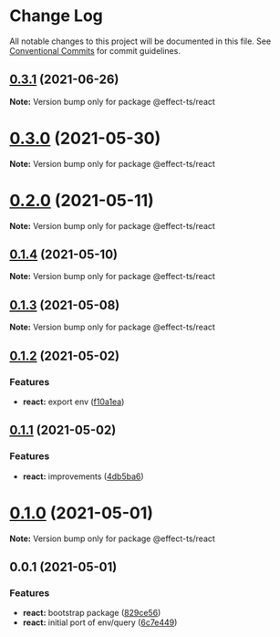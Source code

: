 # Change Log

All notable changes to this project will be documented in this file.
See [Conventional Commits](https://conventionalcommits.org) for commit guidelines.

## [0.3.1](https://github.com/Effect-TS/react/compare/@effect-ts/react@0.3.0...@effect-ts/react@0.3.1) (2021-06-26)

**Note:** Version bump only for package @effect-ts/react





# [0.3.0](https://github.com/Effect-TS/react/compare/@effect-ts/react@0.2.0...@effect-ts/react@0.3.0) (2021-05-30)

**Note:** Version bump only for package @effect-ts/react





# [0.2.0](https://github.com/Effect-TS/react/compare/@effect-ts/react@0.1.4...@effect-ts/react@0.2.0) (2021-05-11)

**Note:** Version bump only for package @effect-ts/react





## [0.1.4](https://github.com/Effect-TS/react/compare/@effect-ts/react@0.1.3...@effect-ts/react@0.1.4) (2021-05-10)

**Note:** Version bump only for package @effect-ts/react





## [0.1.3](https://github.com/Effect-TS/react/compare/@effect-ts/react@0.1.2...@effect-ts/react@0.1.3) (2021-05-08)

**Note:** Version bump only for package @effect-ts/react





## [0.1.2](https://github.com/Effect-TS/react/compare/@effect-ts/react@0.1.1...@effect-ts/react@0.1.2) (2021-05-02)


### Features

* **react:** export env ([f10a1ea](https://github.com/Effect-TS/react/commit/f10a1eac765f197c6d1fbcc559583fb6c251d348))





## [0.1.1](https://github.com/Effect-TS/react/compare/@effect-ts/react@0.1.0...@effect-ts/react@0.1.1) (2021-05-02)


### Features

* **react:** improvements ([4db5ba6](https://github.com/Effect-TS/react/commit/4db5ba6b1b49f0f7678cada2a2ef1c44f6deb6d0))





# [0.1.0](https://github.com/Effect-TS/react/compare/@effect-ts/react@0.0.1...@effect-ts/react@0.1.0) (2021-05-01)

**Note:** Version bump only for package @effect-ts/react





## 0.0.1 (2021-05-01)


### Features

* **react:** bootstrap package ([829ce56](https://github.com/Effect-TS/react/commit/829ce566dcadf63b296f5f9c971658b94a6a265a))
* **react:** initial port of env/query ([6c7e449](https://github.com/Effect-TS/react/commit/6c7e449386a361fd78df804eea57e2b73dfbc823))
